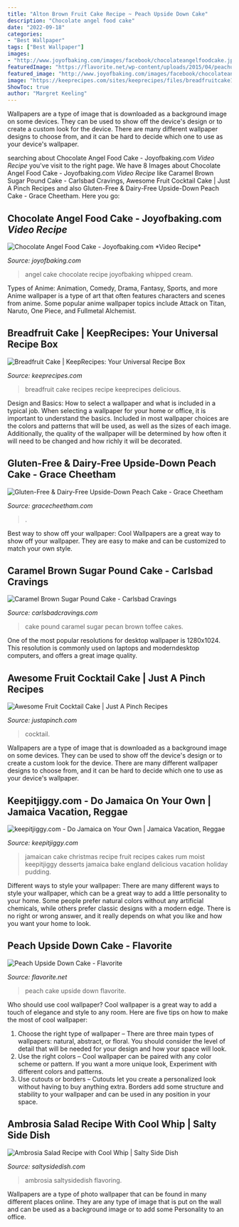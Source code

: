 ```yaml
---
title: "Alton Brown Fruit Cake Recipe ~ Peach Upside Down Cake"
description: "Chocolate angel food cake"
date: "2022-09-18"
categories:
- "Best Wallpaper"
tags: ["Best Wallpaper"]
images:
- "http://www.joyofbaking.com/images/facebook/chocolateangelfoodcake.jpg"
featuredImage: "https://flavorite.net/wp-content/uploads/2015/04/peachupsidedown.jpg"
featured_image: "http://www.joyofbaking.com/images/facebook/chocolateangelfoodcake.jpg"
image: "https://keeprecipes.com/sites/keeprecipes/files/breadfruitcake1.jpg"
ShowToc: true
author: "Margret Keeling"
---
```



Wallpapers are a type of image that is downloaded as a background image on some devices. They can be used to show off the device's design or to create a custom look for the device. There are many different wallpaper designs to choose from, and it can be hard to decide which one to use as your device's wallpaper.

	

		
searching about Chocolate Angel Food Cake - Joyofbaking.com *Video Recipe* you've visit to the right page. We have 8 Images about Chocolate Angel Food Cake - Joyofbaking.com *Video Recipe* like Caramel Brown Sugar Pound Cake - Carlsbad Cravings, Awesome Fruit Cocktail Cake | Just A Pinch Recipes and also Gluten-Free &amp; Dairy-Free Upside-Down Peach Cake - Grace Cheetham. Here you go:
		
    
## Chocolate Angel Food Cake - Joyofbaking.com *Video Recipe*

<img loading=lazy src="http://www.joyofbaking.com/images/facebook/chocolateangelfoodcake.jpg" onerror="this.onerror=null;this.src='https://tse3.mm.bing.net/th?id=OIP.5hP9CsKpCpJBJzbBvr0W6QHaE6&amp;pid=15.1';" alt="Chocolate Angel Food Cake - Joyofbaking.com *Video Recipe*">

_Source: joyofbaking.com_

>angel cake chocolate recipe joyofbaking whipped cream. 

	

Types of Anime: Animation, Comedy, Drama, Fantasy, Sports, and more
Anime wallpaper is a type of art that often features characters and scenes from anime. Some popular anime wallpaper topics include Attack on Titan, Naruto, One Piece, and Fullmetal Alchemist.

    
## Breadfruit Cake | KeepRecipes: Your Universal Recipe Box

<img loading=lazy src="https://keeprecipes.com/sites/keeprecipes/files/breadfruitcake1.jpg" onerror="this.onerror=null;this.src='https://tse2.mm.bing.net/th?id=OIP.cgpArnNL5UZVfTkJFqHakQHaF7&amp;pid=15.1';" alt="Breadfruit Cake | KeepRecipes: Your Universal Recipe Box">

_Source: keeprecipes.com_

>breadfruit cake recipes recipe keeprecipes delicious. 

	

Design and Basics: How to select a wallpaper and what is included in a typical job.
When selecting a wallpaper for your home or office, it is important to understand the basics. Included in most wallpaper choices are the colors and patterns that will be used, as well as the sizes of each image. Additionally, the quality of the wallpaper will be determined by how often it will need to be changed and how richly it will be decorated.

    
## Gluten-Free &amp; Dairy-Free Upside-Down Peach Cake - Grace Cheetham

<img loading=lazy src="https://www.gracecheetham.com/wp-content/uploads/2010/07/peach-cake.jpg" onerror="this.onerror=null;this.src='https://tse4.mm.bing.net/th?id=OIP.Gc-bXAbE2S01CkdQ2hOGLgHaFj&amp;pid=15.1';" alt="Gluten-Free &amp; Dairy-Free Upside-Down Peach Cake - Grace Cheetham">

_Source: gracecheetham.com_

>. 

	

Best way to show off your wallpaper:
Cool Wallpapers are a great way to show off your wallpaper. They are easy to make and can be customized to match your own style.

    
## Caramel Brown Sugar Pound Cake - Carlsbad Cravings

<img loading=lazy src="http://carlsbadcravings.com/wp-content/uploads/2014/04/Toffee-Pecan-Caramel-Pound-Cake-0.jpg" onerror="this.onerror=null;this.src='https://tse2.mm.bing.net/th?id=OIP.L43ZzsHYttNKpWiS-JLZPgHaLH&amp;pid=15.1';" alt="Caramel Brown Sugar Pound Cake - Carlsbad Cravings">

_Source: carlsbadcravings.com_

>cake pound caramel sugar pecan brown toffee cakes. 

	

One of the most popular resolutions for desktop wallpaper is 1280x1024. This resolution is commonly used on laptops and moderndesktop computers, and offers a great image quality.

    
## Awesome Fruit Cocktail Cake | Just A Pinch Recipes

<img loading=lazy src="https://lh3.googleusercontent.com/aMKcXceEqZ9nKpwdoLUDsLhDW4f-Et-UWADIWAwJUDs4ZqT3K5CDkXeyMtiPQAHnj8KpodHO0h2VxbOCSCFUQMQe-dcVzf8Rah1E=w1200-l75" onerror="this.onerror=null;this.src='https://tse3.mm.bing.net/th?id=OIP.YeTi2NDbarTZ7IttyS3J-gHaFf&amp;pid=15.1';" alt="Awesome Fruit Cocktail Cake | Just A Pinch Recipes">

_Source: justapinch.com_

>cocktail. 

	

Wallpapers are a type of image that is downloaded as a background image on some devices. They can be used to show off the device's design or to create a custom look for the device. There are many different wallpaper designs to choose from, and it can be hard to decide which one to use as your device's wallpaper.

    
## Keepitjiggy.com - Do Jamaica On Your Own | Jamaica Vacation, Reggae

<img loading=lazy src="http://keepitjiggy.com/wp-content/uploads/2014/12/jamaican-christmas-cake-recipe2.jpg" onerror="this.onerror=null;this.src='https://tse1.mm.bing.net/th?id=OIP.rXWWeePcSMHwGkN6dTN5ugHaFF&amp;pid=15.1';" alt="keepitjiggy.com - Do Jamaica on Your Own | Jamaica Vacation, Reggae">

_Source: keepitjiggy.com_

>jamaican cake christmas recipe fruit recipes cakes rum moist keepitjiggy desserts jamaica bake england delicious vacation holiday pudding. 

	

Different ways to style your wallpaper:
There are many different ways to style your wallpaper, which can be a great way to add a little personality to your home. Some people prefer natural colors without any artificial chemicals, while others prefer classic designs with a modern edge. There is no right or wrong answer, and it really depends on what you like and how you want your home to look.

    
## Peach Upside Down Cake - Flavorite

<img loading=lazy src="https://flavorite.net/wp-content/uploads/2015/04/peachupsidedown.jpg" onerror="this.onerror=null;this.src='https://tse2.mm.bing.net/th?id=OIP.0moFWQLEYh93UE7TfCP2HgHaJ4&amp;pid=15.1';" alt="Peach Upside Down Cake - Flavorite">

_Source: flavorite.net_

>peach cake upside down flavorite. 

	

Who should use cool wallpaper?
Cool wallpaper is a great way to add a touch of elegance and style to any room. Here are five tips on how to make the most of cool wallpaper: 
1) Choose the right type of wallpaper – There are three main types of wallpapers: natural, abstract, or floral. You should consider the level of detail that will be needed for your design and how your space will look. 
2) Use the right colors – Cool wallpaper can be paired with any color scheme or pattern. If you want a more unique look, Experiment with different colors and patterns. 
3) Use cutouts or borders – Cutouts let you create a personalized look without having to buy anything extra. Borders add some structure and stability to your wallpaper and can be used in any position in your space.

    
## Ambrosia Salad Recipe With Cool Whip | Salty Side Dish

<img loading=lazy src="https://www.saltysidedish.com/wp-content/uploads/2018/04/easy-ambrosia-salad-recipe.jpg" onerror="this.onerror=null;this.src='https://tse2.mm.bing.net/th?id=OIP.5NJI7wBPGCze5HI0rptgCgHaLH&amp;pid=15.1';" alt="Ambrosia Salad Recipe with Cool Whip | Salty Side Dish">

_Source: saltysidedish.com_

>ambrosia saltysidedish flavoring. 

	



Wallpapers are a type of photo wallpaper that can be found in many different places online. They are any type of image that is put on the wall and can be used as a background image or to add some Personality to an office.


